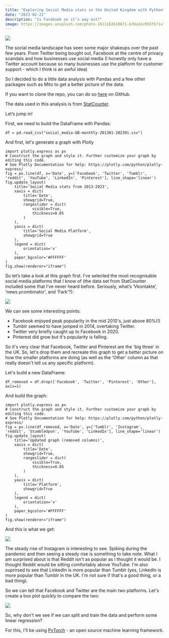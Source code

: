 ```yaml
---
title: "Exploring Social Media stats in the United Kingdom with Python"
date: "2023-02-21"
description: "Is Facebook on it’s way out?"
image: https://images.unsplash.com/photo-1611162618071-b39a2ec055fb?ixlib=rb-4.0.3&q=80&fm=jpg&crop=entropy&cs=tinysrgb&w=7200
---
```


![](https://images.unsplash.com/photo-1611162618071-b39a2ec055fb?ixlib=rb-4.0.3&q=80&fm=jpg&crop=entropy&cs=tinysrgb&w=7200)

The social media landscape has seen some major shakeups over the past few years. From Twitter being bought out, Facebook at the centre of privacy scandals and how businesses use social media (I honestly only have a Twitter account because so many businesses use the platform for customer support - which I think is an awful idea)

So I decided to do a little data analysis with Pandas and a few other packages such as Mito to get a better picture of the data.

If you want to clone the repo, you can do so [here](https://github.com/JB-26/social-media-stats) on GitHub.

The data used in this analysis is from [StatCounter](https://gs.statcounter.com/social-media-stats/).

Let’s jump in!

First, we need to build the DataFrame with Pandas:

```
df = pd.read_csv("social_media-GB-monthly-201301-202301.csv")
```

And first, let's generate a graph with Plotly

```
import plotly.express as px
# Construct the graph and style it. Further customize your graph by editing this code.
# See Plotly Documentation for help: https://plotly.com/python/plotly-express/
fig = px.line(df, x='Date', y=['Facebook', 'Twitter', 'Tumblr', 'reddit', 'YouTube', 'LinkedIn', 'Pinterest'], line_shape='linear')
fig.update_layout(
    title='Social Media stats from 2013-2023', 
    xaxis = dict(
        title='Date', 
        showgrid=True, 
        rangeslider = dict(
            visible=True, 
            thickness=0.05
        )
    ), 
    yaxis = dict(
        title='Social Media Platform', 
        showgrid=True
    ), 
    legend = dict(
        orientation='v'
    ), 
    paper_bgcolor='#FFFFFF'
)
fig.show(renderer="iframe")
```

So let’s take a look at this graph first. I’ve selected the most recognisable social media platforms that I know of (the data set from StatCounter included some that I’ve never heard before. Seriously, what’s ‘Vkontakte’, ‘news.ycombinator’, and 'Fark'?):

![](https://i.imgur.com/fGJzxG5.png)

We can see some interesting points:

- Facebook enjoyed peak popularity in the mid 2010's, just above 80%(!)
- Tumblr seemed to have jumped in 2014, overtaking Twitter.
- Twitter very briefly caught up to Facebook in 2020.
- Pinterest did grow but it's popularity is falling.

So it's very clear that Facebook, Twitter and Pinterest are the 'big three' in the UK. So, let's drop them and recreate this graph to get a better picture on how the smaller platforms are doing (as well as the 'Other' column as that really doesn't tell us any specific platform).

Let's build a new DataFrame:

```
df_removed = df.drop(['Facebook', 'Twitter', 'Pinterest', 'Other'], axis=1)
```

And build the graph:

```
import plotly.express as px
# Construct the graph and style it. Further customize your graph by editing this code.
# See Plotly Documentation for help: https://plotly.com/python/plotly-express/
fig = px.line(df_removed, x='Date', y=['Tumblr', 'Instagram', 'reddit', 'StumbleUpon', 'YouTube', 'LinkedIn'], line_shape='linear')
fig.update_layout(
    title='Updated graph (removed columns)', 
    xaxis = dict(
        title='Date', 
        showgrid=True, 
        rangeslider = dict(
            visible=True, 
            thickness=0.05
        )
    ), 
    yaxis = dict(
        title='Platform', 
        showgrid=True
    ), 
    legend = dict(
        orientation='v'
    ), 
    paper_bgcolor='#FFFFFF'
)
fig.show(renderer="iframe")
```
And this is what we get:

![](https://i.imgur.com/OEo14LU.png)

The steady rise of Instagram is interesting to see. Spiking during the pandemic and then seeing a steady rise is something to take note. What I am surprised about is that Reddit isn't as popular as I thought it would be. I thought Reddit would be sitting comfortably above YouTube. I'm also suprirsed to see that LinkedIn is more popular than Tumblr (yes, LinkedIn is more popular than Tumblr in the UK. I'm not sure if that's a good thing, or a bad thing).

So we can tell that Facebook and Twitter are the main two platforms. Let's create a box plot quickly to compare the two:

![](https://i.imgur.com/o9K1nOk.png)

So, why don't we see if we can split and train the data and perform some linear regression?

For this, I'll be using [PyTorch](https://pytorch.org/) - an open source machine learning framework.